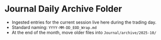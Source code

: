 # Journal Daily Archive Folder

- Ingested entries for the current session live here during the trading day.
- Standard naming: `YYYY-MM-DD_EOD_Wrap.md`
- At the end of the month, move older files into `Journal/archive/2025-10/`
